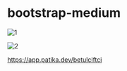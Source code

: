 # bootstrap-medium




![1](https://user-images.githubusercontent.com/114700587/202815481-02e888c3-53ed-4805-91c7-a4c6e6d064d0.jpg)

![2](https://user-images.githubusercontent.com/114700587/202815488-26bc3ab4-4981-4bed-be47-832560698676.jpg)
















https://app.patika.dev/betulciftci
